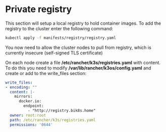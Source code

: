 # Private registry

This section will setup a local registry to hold container images.  To add the registry to the cluster enter the following command:

```bash
kubectl apply -f manifests/registry/registry.yaml
```

You now need to allow the cluster nodes to pull from registry, which is currently insecure (self-signed TLS certificate)

On each node create a file **/etc/rancher/k3s/registries.yaml** with content.  To do this you need to modify **/var/lib/rancher/k3os/config.yaml** and create or add to the write_files section:

```yaml
write_files:
- encoding: ""
  content: |-
    mirrors:
      docker.io:
        endpoint:
          - "http://registry.bik8s.home"
  owner: root:root
  path: /etc/rancher/k3s/registries.yaml
  permissions: '0644'
```
